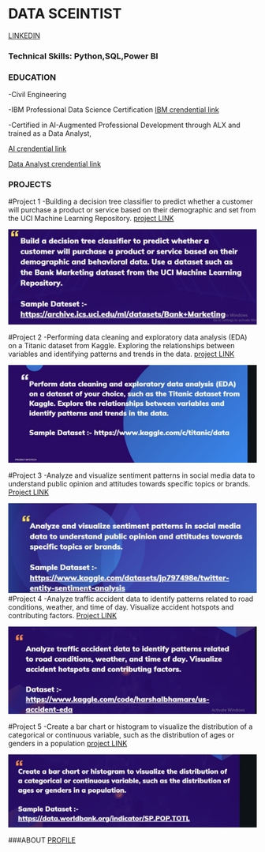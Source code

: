 # DATA SCEINTIST

[LINKEDIN](www.linkedin.com/in/abdulkerim-kemal-770208171)

### Technical Skills: Python,SQL,Power BI

### EDUCATION
   -Civil Engineering
   
   -IBM Professional Data Science Certification
    [IBM crendential link](https://www.coursera.org/account/accomplishments/professional-cert/G9HBKRDTY3T3)
    
   -Certified in AI-Augmented Professional Development through ALX and trained as a Data Analyst,
   
   [AI crendential link](https://intranet.alxswe.com/certificates/9MhZL27CHN)
    
   [Data Analyst crendential link](https://intranet.alxswe.com/certificates/TynxCmSFR2)

### PROJECTS

  #Project 1
  -Building a decision tree classifier to predict whether a customer will purchase a product or service based on their demographic and set from the UCI Machine Learning Repository. 
   [project LINK](https://github.com/kerimo2323/PRODIGY_DS_03.git)
   
   ![Decision tree](/assets/decisiontree.jpg)
   
 
   
   #Project 2
   -Performing data cleaning and exploratory data analysis (EDA) on a Titanic dataset from Kaggle. Exploring the relationships between variables and identifying patterns and trends in the data.
   [project LINK](https://github.com/kerimo2323/TASK-PRODIGY_DS_02.git)
   
   ![EDA from kaggle](/assets/eda.jpg)
   
   #Project 3
   -Analyze and visualize sentiment patterns in social media data to understand public opinion and attitudes towards specific topics or brands.
   [Project LINK](https://github.com/kerimo2323/PRODIGY_DS_04.git)
   
   ![Sentiment](/assets/kaggle.jpg)
   #Project 4
   -Analyze traffic accident data to identify patterns related to road conditions, weather, and time of day. Visualize accident hotspots and contributing factors.
   [Project LINK](https://github.com/kerimo2323/PRODIGY_DS_05.git)
   
   ![traffic pattern](/assets/traffic.jpg) 
   

   #Project 5
   -Create a bar chart or histogram to visualize the distribution of a categorical or continuous variable, such as the distribution of ages or genders in a population
   [project LINK](https://github.com/kerimo2323/PRODIGY_DS_01.git)
   
   ![Visualization](/assets/visual.jpg)
  
###ABOUT 
  [PROFILE](https://my-story-abdulkerim.my.canva.site/simple-modern-creative-portfolio-presentation)
  

